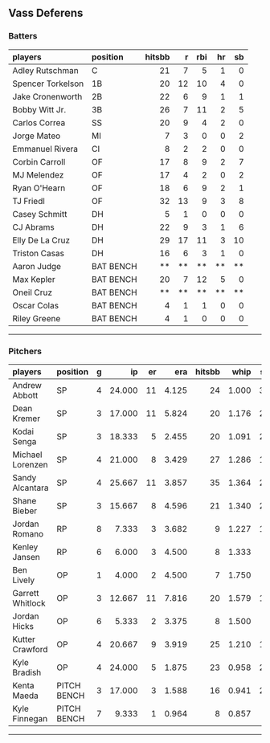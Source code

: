## Vass Deferens

### Batters

 
|players           |position  | hitsbb|  r| rbi| hr| sb| 
|:-----------------|:---------|------:|--:|---:|--:|--:| 
|Adley Rutschman   |C         |     21|  7|   5|  1|  0| 
|Spencer Torkelson |1B        |     20| 12|  10|  4|  0| 
|Jake Cronenworth  |2B        |     22|  6|   9|  1|  1| 
|Bobby Witt Jr.    |3B        |     26|  7|  11|  2|  5| 
|Carlos Correa     |SS        |     20|  9|   4|  2|  0| 
|Jorge Mateo       |MI        |      7|  3|   0|  0|  2| 
|Emmanuel Rivera   |CI        |      8|  2|   2|  0|  0| 
|Corbin Carroll    |OF        |     17|  8|   9|  2|  7| 
|MJ Melendez       |OF        |     17|  4|   2|  0|  2| 
|Ryan O'Hearn      |OF        |     18|  6|   9|  2|  1| 
|TJ Friedl         |OF        |     32| 13|   9|  3|  8| 
|Casey Schmitt     |DH        |      5|  1|   0|  0|  0| 
|CJ Abrams         |DH        |     22|  9|   3|  1|  6| 
|Elly De La Cruz   |DH        |     29| 17|  11|  3| 10| 
|Triston Casas     |DH        |     16|  6|   3|  1|  0| 
|Aaron Judge       |BAT BENCH |     **| **|  **| **| **| 
|Max Kepler        |BAT BENCH |     20|  7|  12|  5|  0| 
|Oneil Cruz        |BAT BENCH |     **| **|  **| **| **| 
|Oscar Colas       |BAT BENCH |      4|  1|   1|  0|  0| 
|Riley Greene      |BAT BENCH |      4|  1|   0|  0|  0| 


* * *

### Pitchers

 
|players          |position    |  g|     ip| er|   era| hitsbb|  whip| so|  w| sv| 
|:----------------|:-----------|--:|------:|--:|-----:|------:|-----:|--:|--:|--:| 
|Andrew Abbott    |SP          |  4| 24.000| 11| 4.125|     24| 1.000| 36|  1|  0| 
|Dean Kremer      |SP          |  3| 17.000| 11| 5.824|     20| 1.176| 20|  1|  0| 
|Kodai Senga      |SP          |  3| 18.333|  5| 2.455|     20| 1.091| 26|  1|  0| 
|Michael Lorenzen |SP          |  4| 21.000|  8| 3.429|     27| 1.286| 19|  1|  0| 
|Sandy Alcantara  |SP          |  4| 25.667| 11| 3.857|     35| 1.364| 22|  1|  0| 
|Shane Bieber     |SP          |  3| 15.667|  8| 4.596|     21| 1.340| 20|  0|  0| 
|Jordan Romano    |RP          |  8|  7.333|  3| 3.682|      9| 1.227| 10|  1|  5| 
|Kenley Jansen    |RP          |  6|  6.000|  3| 4.500|      8| 1.333|  7|  0|  3| 
|Ben Lively       |OP          |  1|  4.000|  2| 4.500|      7| 1.750|  4|  0|  0| 
|Garrett Whitlock |OP          |  3| 12.667| 11| 7.816|     20| 1.579| 14|  0|  0| 
|Jordan Hicks     |OP          |  6|  5.333|  2| 3.375|      8| 1.500|  6|  0|  4| 
|Kutter Crawford  |OP          |  4| 20.667|  9| 3.919|     25| 1.210| 17|  2|  0| 
|Kyle Bradish     |OP          |  4| 24.000|  5| 1.875|     23| 0.958| 27|  3|  0| 
|Kenta Maeda      |PITCH BENCH |  3| 17.000|  3| 1.588|     16| 0.941| 21|  2|  0| 
|Kyle Finnegan    |PITCH BENCH |  7|  9.333|  1| 0.964|      8| 0.857|  5|  0|  0| 


* * *


